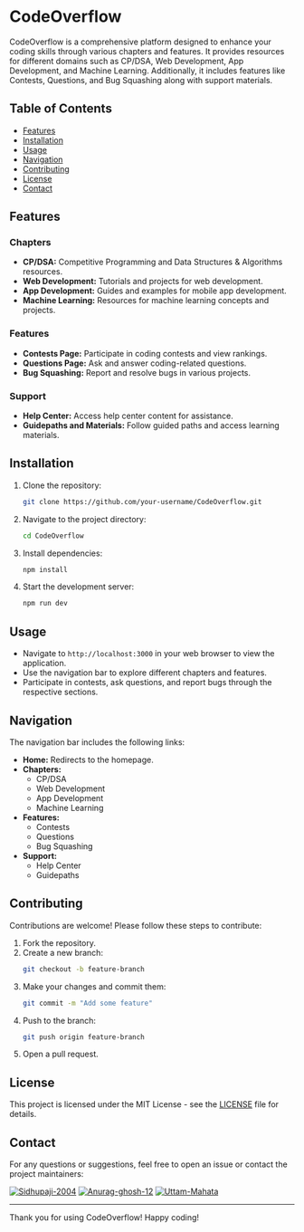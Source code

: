 # CodeOverflow

CodeOverflow is a comprehensive platform designed to enhance your coding skills through various chapters and features. It provides resources for different domains such as CP/DSA, Web Development, App Development, and Machine Learning. Additionally, it includes features like Contests, Questions, and Bug Squashing along with support materials.

## Table of Contents

- [Features](#features)
- [Installation](#installation)
- [Usage](#usage)
- [Navigation](#navigation)
- [Contributing](#contributing)
- [License](#license)
- [Contact](#contact)

## Features

### Chapters
- **CP/DSA:** Competitive Programming and Data Structures & Algorithms resources.
- **Web Development:** Tutorials and projects for web development.
- **App Development:** Guides and examples for mobile app development.
- **Machine Learning:** Resources for machine learning concepts and projects.

### Features
- **Contests Page:** Participate in coding contests and view rankings.
- **Questions Page:** Ask and answer coding-related questions.
- **Bug Squashing:** Report and resolve bugs in various projects.

### Support
- **Help Center:** Access help center content for assistance.
- **Guidepaths and Materials:** Follow guided paths and access learning materials.

## Installation

1. Clone the repository:
    ```bash
    git clone https://github.com/your-username/CodeOverflow.git
    ```

2. Navigate to the project directory:
    ```bash
    cd CodeOverflow
    ```

3. Install dependencies:
    ```bash
    npm install
    ```

4. Start the development server:
    ```bash
    npm run dev
    ```

## Usage

- Navigate to `http://localhost:3000` in your web browser to view the application.
- Use the navigation bar to explore different chapters and features.
- Participate in contests, ask questions, and report bugs through the respective sections.

## Navigation

The navigation bar includes the following links:
- **Home:** Redirects to the homepage.
- **Chapters:**
  - CP/DSA
  - Web Development
  - App Development
  - Machine Learning
- **Features:**
  - Contests
  - Questions
  - Bug Squashing
- **Support:**
  - Help Center
  - Guidepaths

## Contributing

Contributions are welcome! Please follow these steps to contribute:

1. Fork the repository.
2. Create a new branch:
    ```bash
    git checkout -b feature-branch
    ```
3. Make your changes and commit them:
    ```bash
    git commit -m "Add some feature"
    ```
4. Push to the branch:
    ```bash
    git push origin feature-branch
    ```
5. Open a pull request.

## License

This project is licensed under the MIT License - see the [LICENSE](LICENSE) file for details.

## Contact

For any questions or suggestions, feel free to open an issue or contact the project maintainers:

[![Sidhupaji-2004](https://github.com/Sidhupaji-2004.png?size=50)](https://github.com/Sidhupaji-2004)
[![Anurag-ghosh-12](https://github.com/Anurag-ghosh-12.png?size=50)](https://github.com/Anurag-ghosh-12)
[![Uttam-Mahata](https://github.com/Uttam-Mahata.png?size=50)](https://github.com/Uttam-Mahata)

---

Thank you for using CodeOverflow! Happy coding!
